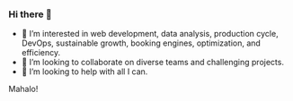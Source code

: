 ### Hi there 👋

- 👀 I’m interested in web development, data analysis, production cycle, DevOps, sustainable growth, booking engines, optimization, and efficiency.
- 💞️ I’m looking to collaborate on diverse teams and challenging projects.
- 🤔 I’m looking to help with all I can.

Mahalo!

